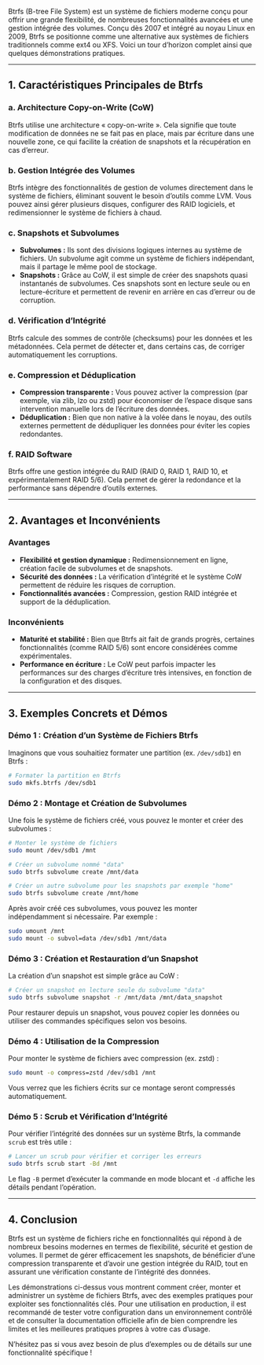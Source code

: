 Btrfs (B-tree File System) est un système de fichiers moderne conçu pour offrir une grande flexibilité, de nombreuses fonctionnalités avancées et une gestion intégrée des volumes. Conçu dès 2007 et intégré au noyau Linux en 2009, Btrfs se positionne comme une alternative aux systèmes de fichiers traditionnels comme ext4 ou XFS. Voici un tour d’horizon complet ainsi que quelques démonstrations pratiques.

---

## 1. Caractéristiques Principales de Btrfs

### a. Architecture Copy-on-Write (CoW)  
Btrfs utilise une architecture « copy-on-write ». Cela signifie que toute modification de données ne se fait pas en place, mais par écriture dans une nouvelle zone, ce qui facilite la création de snapshots et la récupération en cas d’erreur.

### b. Gestion Intégrée des Volumes  
Btrfs intègre des fonctionnalités de gestion de volumes directement dans le système de fichiers, éliminant souvent le besoin d’outils comme LVM. Vous pouvez ainsi gérer plusieurs disques, configurer des RAID logiciels, et redimensionner le système de fichiers à chaud.

### c. Snapshots et Subvolumes  
- **Subvolumes :** Ils sont des divisions logiques internes au système de fichiers. Un subvolume agit comme un système de fichiers indépendant, mais il partage le même pool de stockage.  
- **Snapshots :** Grâce au CoW, il est simple de créer des snapshots quasi instantanés de subvolumes. Ces snapshots sont en lecture seule ou en lecture-écriture et permettent de revenir en arrière en cas d’erreur ou de corruption.

### d. Vérification d’Intégrité  
Btrfs calcule des sommes de contrôle (checksums) pour les données et les métadonnées. Cela permet de détecter et, dans certains cas, de corriger automatiquement les corruptions.

### e. Compression et Déduplication  
- **Compression transparente :** Vous pouvez activer la compression (par exemple, via zlib, lzo ou zstd) pour économiser de l’espace disque sans intervention manuelle lors de l’écriture des données.  
- **Déduplication :** Bien que non native à la volée dans le noyau, des outils externes permettent de dédupliquer les données pour éviter les copies redondantes.

### f. RAID Software  
Btrfs offre une gestion intégrée du RAID (RAID 0, RAID 1, RAID 10, et expérimentalement RAID 5/6). Cela permet de gérer la redondance et la performance sans dépendre d’outils externes.

---

## 2. Avantages et Inconvénients

### Avantages  
- **Flexibilité et gestion dynamique :** Redimensionnement en ligne, création facile de subvolumes et de snapshots.  
- **Sécurité des données :** La vérification d’intégrité et le système CoW permettent de réduire les risques de corruption.  
- **Fonctionnalités avancées :** Compression, gestion RAID intégrée et support de la déduplication.

### Inconvénients  
- **Maturité et stabilité :** Bien que Btrfs ait fait de grands progrès, certaines fonctionnalités (comme RAID 5/6) sont encore considérées comme expérimentales.  
- **Performance en écriture :** Le CoW peut parfois impacter les performances sur des charges d’écriture très intensives, en fonction de la configuration et des disques.

---

## 3. Exemples Concrets et Démos

### Démo 1 : Création d’un Système de Fichiers Btrfs

Imaginons que vous souhaitiez formater une partition (ex. `/dev/sdb1`) en Btrfs :

```bash
# Formater la partition en Btrfs
sudo mkfs.btrfs /dev/sdb1
```

### Démo 2 : Montage et Création de Subvolumes

Une fois le système de fichiers créé, vous pouvez le monter et créer des subvolumes :

```bash
# Monter le système de fichiers
sudo mount /dev/sdb1 /mnt

# Créer un subvolume nommé "data"
sudo btrfs subvolume create /mnt/data

# Créer un autre subvolume pour les snapshots par exemple "home"
sudo btrfs subvolume create /mnt/home
```

Après avoir créé ces subvolumes, vous pouvez les monter indépendamment si nécessaire. Par exemple :

```bash
sudo umount /mnt
sudo mount -o subvol=data /dev/sdb1 /mnt/data
```

### Démo 3 : Création et Restauration d’un Snapshot

La création d’un snapshot est simple grâce au CoW :

```bash
# Créer un snapshot en lecture seule du subvolume "data"
sudo btrfs subvolume snapshot -r /mnt/data /mnt/data_snapshot
```

Pour restaurer depuis un snapshot, vous pouvez copier les données ou utiliser des commandes spécifiques selon vos besoins.

### Démo 4 : Utilisation de la Compression

Pour monter le système de fichiers avec compression (ex. zstd) :

```bash
sudo mount -o compress=zstd /dev/sdb1 /mnt
```

Vous verrez que les fichiers écrits sur ce montage seront compressés automatiquement.

### Démo 5 : Scrub et Vérification d’Intégrité

Pour vérifier l’intégrité des données sur un système Btrfs, la commande `scrub` est très utile :

```bash
# Lancer un scrub pour vérifier et corriger les erreurs
sudo btrfs scrub start -Bd /mnt
```

Le flag `-B` permet d’exécuter la commande en mode blocant et `-d` affiche les détails pendant l’opération.

---

## 4. Conclusion

Btrfs est un système de fichiers riche en fonctionnalités qui répond à de nombreux besoins modernes en termes de flexibilité, sécurité et gestion de volumes. Il permet de gérer efficacement les snapshots, de bénéficier d’une compression transparente et d’avoir une gestion intégrée du RAID, tout en assurant une vérification constante de l’intégrité des données.

Les démonstrations ci-dessus vous montrent comment créer, monter et administrer un système de fichiers Btrfs, avec des exemples pratiques pour exploiter ses fonctionnalités clés. Pour une utilisation en production, il est recommandé de tester votre configuration dans un environnement contrôlé et de consulter la documentation officielle afin de bien comprendre les limites et les meilleures pratiques propres à votre cas d’usage.

N’hésitez pas si vous avez besoin de plus d’exemples ou de détails sur une fonctionnalité spécifique !